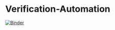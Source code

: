 # Verification-Automation

[![Binder](https://mybinder.org/badge_logo.svg)](https://mybinder.org/v2/gh/R-Fan9/Verification-Automation.git/main)
